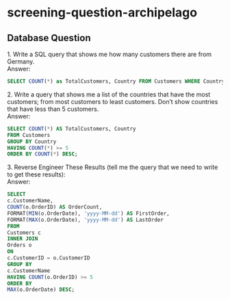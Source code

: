 # screening-question-archipelago

## Database Question

1.⁠ ⁠Write a SQL query that shows me how many customers there are from Germany. \
Answer:

```sql
SELECT COUNT(*) as TotalCustomers, Country FROM Customers WHERE Country='Germany' Group by Country;
```

2.⁠ ⁠Write a query that shows me a list of the countries that have the most customers; from most
customers to least customers. Don’t show countries that have less than 5 customers. \
Answer:

```sql
SELECT COUNT(*) AS TotalCustomers, Country
FROM Customers
GROUP BY Country
HAVING COUNT(*) >= 5
ORDER BY COUNT(*) DESC;
```

3.⁠ ⁠Reverse Engineer These Results (tell me the query that we need to write to get these results): \
Answer:

```sql
SELECT
c.CustomerName,
COUNT(o.OrderID) AS OrderCount,
FORMAT(MIN(o.OrderDate), 'yyyy-MM-dd') AS FirstOrder,
FORMAT(MAX(o.OrderDate), 'yyyy-MM-dd') AS LastOrder
FROM
Customers c
INNER JOIN
Orders o
ON
c.CustomerID = o.CustomerID
GROUP BY
c.CustomerName
HAVING COUNT(o.OrderID) >= 5
ORDER BY
MAX(o.OrderDate) DESC;
```

